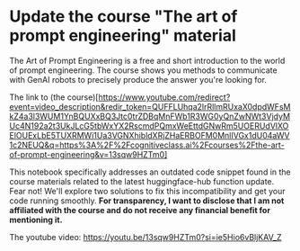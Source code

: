 # Update the course "The art of prompt engineering" material

The Art of Prompt Engineering is a free and short introduction to the world of prompt engineering. The course shows you methods to communicate with GenAI robots to precisely produce the answer you're looking for.

The link to (the course)[https://www.youtube.com/redirect?event=video_description&redir_token=QUFFLUhqa2lrRllmRUxaX0dpdWFsMkZ4a3l3WUM1YnBQUXxBQ3Jtc0trZDBqMnFWb1R3WG0yQnZwNWt3VjdyMUc4N192a2t3UkJLcG5tbWxYX2RscmdPQmxWeEttdGNwRm5UOERUdVlXOElOUExLbE5TUXRMWi1Ua3VGNXhibldXRjZHaERBOFM0MnlIVGx1dU04aWV1c2NEUQ&q=https%3A%2F%2Fcognitiveclass.ai%2Fcourses%2Fthe-art-of-prompt-engineering&v=13sqw9HZTm0] 

This notebook specifically addresses an outdated code snippet found in the course materials related to the latest huggingface-hub function update. Fear not! We'll explore two solutions to fix this incompatibility and get your code running smoothly.  **For transparency, I want to disclose that I am not affiliated with the course and do not receive any financial benefit for mentioning it.**

The youtube video: https://youtu.be/13sqw9HZTm0?si=ie5Hio6vBljKAV_Z